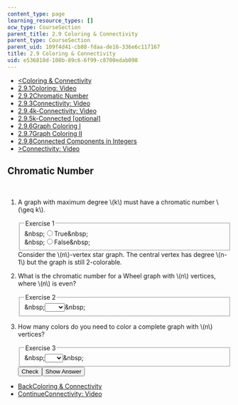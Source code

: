 ```yaml
---
content_type: page
learning_resource_types: []
ocw_type: CourseSection
parent_title: 2.9 Coloring & Connectivity
parent_type: CourseSection
parent_uid: 109f4d41-cb88-fdaa-de16-336e6c117167
title: 2.9 Coloring & Connectivity
uid: e536818d-108b-89c6-6f99-c8700edab098
---
```

<ul class="navigation pagination"><li id="top_bck_btn"><a href='/courses/electrical-engineering-and-computer-science/6-042j-mathematics-for-computer-science-spring-2015/structures/tp7-3';><<span>Coloring &amp; Connectivity</span></a></li><li id="flp_btn_1" ><a href='/courses/electrical-engineering-and-computer-science/6-042j-mathematics-for-computer-science-spring-2015/structures/tp7-3'>2.9.1<span>Coloring: Video</span></a></li><li id="flp_btn_2" class="button_selected"><a href='/courses/electrical-engineering-and-computer-science/6-042j-mathematics-for-computer-science-spring-2015/structures/tp7-3/vertical-312af3a98ad1'>2.9.2<span>Chromatic Number</span></a></li><li id="flp_btn_3" ><a href='/courses/electrical-engineering-and-computer-science/6-042j-mathematics-for-computer-science-spring-2015/structures/tp7-3/vertical-857c6f8a582c'>2.9.3<span>Connectivity: Video</span></a></li><li id="flp_btn_4" ><a href='/courses/electrical-engineering-and-computer-science/6-042j-mathematics-for-computer-science-spring-2015/structures/tp7-3/vertical-a730aa2d96d6'>2.9.4<span>k-Connectivity: Video</span></a></li><li id="flp_btn_5" ><a href='/courses/electrical-engineering-and-computer-science/6-042j-mathematics-for-computer-science-spring-2015/structures/tp7-3/vertical-7dbbc5839c46'>2.9.5<span>k-Connected [optional]</span></a></li><li id="flp_btn_6" ><a href='/courses/electrical-engineering-and-computer-science/6-042j-mathematics-for-computer-science-spring-2015/structures/tp7-3/vertical-c79a8bf5b197'>2.9.6<span>Graph Coloring I</span></a></li><li id="flp_btn_7" ><a href='/courses/electrical-engineering-and-computer-science/6-042j-mathematics-for-computer-science-spring-2015/structures/tp7-3/vertical-5c29d46d85ff'>2.9.7<span>Graph Coloring II</span></a></li><li id="flp_btn_8" ><a href='/courses/electrical-engineering-and-computer-science/6-042j-mathematics-for-computer-science-spring-2015/structures/tp7-3/vertical-fef93eac28bc'>2.9.8<span>Connected Components in Integers</span></a></li><li id="top_continue_btn"><a href='/courses/electrical-engineering-and-computer-science/6-042j-mathematics-for-computer-science-spring-2015/structures/tp7-3/vertical-857c6f8a582c';>><span>Connectivity: Video</span></a></li></ul><h2 class="subhead">Chromatic Number</h2><div class="self_assessment">
<br display_name="Chromatic Number" url_name="Chromatic_Number_0" />
<ol display_name="Chromatic Number" url_name="Chromatic_Number_1">
<li>
<div id="Q1_div" class="problem_question">
<p> A graph with maximum degree \(k\) must have a chromatic number \(\geq k\). </p>
<fieldset><legend class="visually-hidden">Exercise 1</legend><div class="choice"><label id="Q1_input_1_label"><span id="Q1_input_1_aria_status" tabindex="-1" class="visually-hidden">&amp;nbsp;</span><input type="radio" id="Q1_input_1" onclick="optionSelected(1)" name="Q1_input" class="problem_radio_input" correct="false"><span class="choice">True</span><span id="Q1_input_1_normal_status" class="nostatus" aria-hidden="true">&amp;nbsp;</span></label></div><div class="choice"><label id="Q1_input_2_label"><span id="Q1_input_2_aria_status" tabindex="-1" class="visually-hidden">&amp;nbsp;</span><input type="radio" id="Q1_input_2" onclick="optionSelected(1)" name="Q1_input" class="problem_radio_input" correct="true"><span class="choice">False</span><span id="Q1_input_2_normal_status" class="nostatus" aria-hidden="true">&amp;nbsp;</span></label></div></fieldset></div><div id="S1_div" class="problem_solution" tabindex="-1">
	Consider the \(n\)-vertex star graph. The central vertex has degree \(n-1\) but the graph is still 2-colorable.
  </div></li>
<li>
<div id="Q2_div" class="problem_question"><p>What is the chromatic number for a Wheel graph with \(n\) vertices, where \(n\) is even?</p><fieldset><legend class="visually-hidden">Exercise 2</legend><div class="choice"><label id="Q2_label"><span id="Q2_aria_status" tabindex="-1" class="visually-hidden">&amp;nbsp;</span><select onchange="numericTypedOrDropDownSelected(2)" id="Q2_select" class="problem_text_input"><option correct="false"></option><option correct="false">n</option><option correct="true">3</option><option correct="false">4</option><option correct="false">n+1</option></select><span style="display:none;" id="Q2_ans_span" tabindex="-1">  3</span><span id="Q2_normal_status" class="nostatus" aria-hidden="true">&amp;nbsp;</span></label></div></fieldset></div></li>
<li>
<div id="Q3_div" class="problem_question"><p>How many colors do you need to color a complete graph with \(n\) vertices?</p><fieldset><legend class="visually-hidden">Exercise 3</legend><div class="choice"><label id="Q3_label"><span id="Q3_aria_status" tabindex="-1" class="visually-hidden">&amp;nbsp;</span><select onchange="numericTypedOrDropDownSelected(3)" id="Q3_select" class="problem_text_input"><option correct="false"></option><option correct="true">n</option><option correct="false">n/2</option><option correct="false">3</option><option correct="false">4</option></select><span style="display:none;" id="Q3_ans_span" tabindex="-1">  n</span><span id="Q3_normal_status" class="nostatus" aria-hidden="true">&amp;nbsp;</span></label></div></fieldset></div><div class="action"><button id="Q1_button" onclick="checkAnswer({1: 'multiple_choice', 2: 'optionresponse', 3: 'optionresponse'})" class="problem_mo_button">Check</button><button id="Q1_button_show" onclick="showHideSolution({1: 'multiple_choice', 2: 'optionresponse', 3: 'optionresponse'}, 1, [1])" class="problem_mo_button">Show Answer</button></div></li>
</ol>
</div><ul class="navigation progress"><li id="bck_btn"><a href='/courses/electrical-engineering-and-computer-science/6-042j-mathematics-for-computer-science-spring-2015/structures/tp7-3';>Back<span>Coloring &amp; Connectivity</span></a></li><li id="continue_btn"><a href='/courses/electrical-engineering-and-computer-science/6-042j-mathematics-for-computer-science-spring-2015/structures/tp7-3/vertical-857c6f8a582c';>Continue<span>Connectivity: Video</span></a></li></ul>
